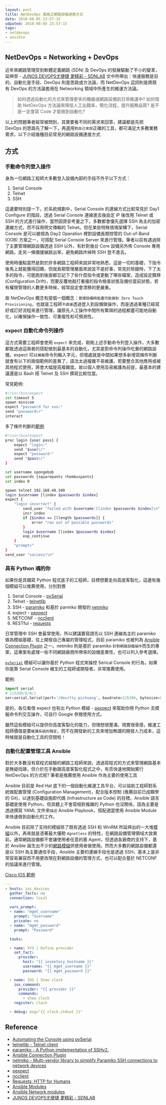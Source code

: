 ```yaml
---
layout: post
title: NetDevOps 風格之網路設備連接方式
date: 2018-08-05 23:57:15
udpated: 2018-08-05 23:57:15
tags:
- netdevops
- ansible
---
```


## NetDevOps = Networking + DevOps
近年來網路管理受到軟體定義網路 (SDN) 及 DevOps 的發展驅動了不小的變革，延伸至 - [JUNOS DEVOPS尤便捷 更精彩 - SDNLAB][13] 文中所帶出：快速服務是目的、自動化是手段、DevOps 則是思路或方法論，而 NetDevOps 這詞則是將既有 DevOps 的方法論套用在 Networking 領域中所產生的維運方法論。

<!--more-->

> 如何透過自動化的方式來管理更多的機器或網路設備到日常維運中?
如何借助 NetDevOps 方法論來降低人工出錯率，簡化流程，提升服務品質?
是不是一定會寫 Code 才能做到自動化?

以上的問題筆者經常被問到，其實要看不同的需求來回答，建議都是先把 DevOps 的思路先了解一下，再選用`對自己來說`正確的工具，都可滿足大多數業務需求，以下介紹幾種目前常見的網路設備連接方式

## 方式
### 手動命令列登入操作

身為一位網路工程師大多數登入設備內部的手段不外乎以下方式：
1. Serial Console
2. Telnet
3. SSH

這邊要特別提一下，於系統規劃中，Serial Console 的連線方式比較常見於 Day1 Configure 的階段，透過 Serial Console 連線進去後設定 IP 後改用 Telnet 或 SSH 的方式進行操作，當然因資安考量之下，多數都會優先選擇 SSH 為主的加密連線方式，而不採用明文傳輸的 Telnet。但在某些特殊情境架構下，Serial Console 是可以被視為 Day2 Operation 裡對設備長期控管的 Out-of-Band (OOB) 方案之一，可搭配 Serial Console Server 來進行管理。筆者以前有遇過除了主要管理網路設備透過 SSH 以外，有針對幾台 Core 設備另外佈 Console 專用網路，走另一條備援線路出來，避免網路炸掉時 SSH 登不進去。

使用時優點當然是對於許多網路工程師來說非常地熟悉，這是一切的基礎，下指令後馬上就能獲得回饋，但就長期管理層面來說並不是好事，常見於除錯時，下了太多的指令，可能跑到後面都忘記下了些什麼指令或更動了哪些檔案，造成設定飄移 (Configuration Drift)，而要反覆地敲打重複的指令檢查狀態及備份當前狀態，若有權限管理的人數更多時候，經常設定會漂移的更嚴重。

故 NetDevOps 概念有提倡一個概念：`管理設備時能盡可能做到 Zero Touch Provisioning`，也就是工程師`不直接`透過登入到設備做操作，而是透過某種已經寫好或訂好流程來進行管理，讓原先人工操作中間所有繁瑣的過程都盡可能地自動化，以確保操作一致性、可重複性和可預測性。

### expect 自動化命令列操作

這方式需要工程師會使用 `expect` 來完成，剛剛上述手動命令列登入操作，大多數都能透過這兩者的搭配做到最基本的自動化，尤其是對命令列操作吃重的網路設備，expect 可以`模擬`命令列輸入字元，但壞處就是中間如果想多新增寫條件判斷就會有以下的兩個範例的差異了，語法太過複雜不易維護，若要整合其他應用或被其他程式使用，將會大幅提高複雜度。故以個人使用及易維護為前提，最基本的建議還是以 Bash 搭 Telnet 及 SSH 撰寫比較恰當。

常見範例:
```bash
#!/usr/bin/expect
set timeout 5
spawn minicom
expect "password for xxx:"
send "password\r"
interact
```

多了條件判斷的[範例][1]
```bash
#!/usr/bin/expect
proc login {user pass} {
    expect "login:"
    send "$user\r"
    expect "password:"
    send "$pass\r"
}

set username spongebob 
set passwords {squarepants rhombuspants}
set index 0

spawn telnet 192.168.40.100
login $username [lindex $passwords $index]
expect {
    "login incorrect" {
        send_user "failed with $username:[lindex $passwords $index]\n"
        incr index
        if {$index == [llength $passwords]} {
            error "ran out of possible passwords"
        }
        login $username [lindex $passwords $index]
        exp_continue
    }
    "prompt>" 
}
send_user "success!\n"
```

### 具有 Python 魂的你

如果你是具備寫 Python 程式底子的工程師，目標想要走向高度客製化，這邊有幾個模組可以推薦使用，分別對應
1. Serial Console - [pySerial][2]
2. Telnet - [telnetlib][3]
3. SSH - [paramiko][4] 和基於 parmiko 開發的 [netmiko][6]
4. expect - [pexpect][7]
5. NETCONF - [ncclient][8]
6. RESTful - [requests][9]

日常管理中 SSH 會最常使用，所以建議要寫請先以 SSH 連線為主的 paramiko 做為模組基礎，往上開發自己專屬的管理程式，目前 paramiko 也被列為 [Ansible Connection Plugin][5] 之一。netmiko 則是基於 paramiko `針對網路設備操作`而生的專案，這專案有處理一些不同網路廠商所帶來的設備差異性，也可以列入參考選擇。

[`pySerial`][2] 模組可以讓你基於 Python 程式來操控 Serical Console 的行為，如果你是靠 Serial Console 維生的工程師或開發者，非常推薦使用。

範例:
```python
import serial
# 115200/8/N/1
ser=serial.Serial(port='/dev/tty.pichuang', baudrate=115200, bytesize=8, parity='N', stopbits=1, timeout=1)
```

是的，各位看倌 expect 也有出 Python 模組 - [pexpect][7] 來幫助你用 Python 去模擬命令列交互操作，可自行 Google 參閱使用方式。

雖然這些模組可以提供你高度客製化的能力，但理想很豐滿，現實很骨感，維運工程師價值是要`維護系統的穩定`，而不在開發新的工具來增加無謂的開發人力成本，這時候就是自動化工具的空間啦！

### 自動化配置管理工具 Ansible

對於大多數沒有寫程式經驗的網路工程師來說，透過寫程式的方式來管理網路基本是無疑找碴，但介於在手動跟高度客製化程式之中，有否快速地開始實行 NetDevOps 的方式呢? 筆者是推薦使用 Ansible 作為主要的使用工具

Ansible 目前是 Red Hat 底下的一個自動化維運工具平台，可以協助工程師對系統做配置管理 (Configuration Management)，配合版本控制 (推薦目前已成顯學的 Git)，以達到基礎設施即代碼 (Infrastructure as Code) 的目標。Ansible 語言基礎是使用 Python，但具體上不會寫相對複雜的 Python 也沒關係，因為主要是透過撰寫 YAML 文件來`描述` Ansible Playbook，搭配適當使用 Ansible Module 來快速做到自動化的工作。

Ansible 目前除了支持的模組除了既有透過 SSH 和 WinRM 所延伸出的一大堆[模組][10]以外，再來就是憑著最大優勢 `Agnetless` 的特性，在網路設備管理領域大放異彩。通常網路設備都不會讓使用者任意的塞 Agent，但透過各廠商的支持下，基於 Ansible 誕生出不少的[網路模組][11]供使用者做使用。然而大多數的網路設備都還是以 SSH 為主要通信手段，Ansible 主要的連線手段也是透過 SSH，基本上是非常容易兼容而不用更改現在對網路設備的管理方式，也可以配合基於 NETCONF 的協議來進行管理。

[Cisco IOS 範例][12]
```yaml
---
- hosts: ios_devices
  gather_facts: no
  connection: local
 
  vars_prompt:
  - name: "mgmt_username"
    prompt: "Username"
    private: no
  - name: "mgmt_password"
    prompt: "Password"

  tasks:

  - name: SYS | Define provider
    set_fact:
      provider:
        host: "{{ inventory_hostname }}" 
        username: "{{ mgmt_username }}"
        password: "{{ mgmt_password }}"

  - name: IOS | Show clock
    ios_command:
      provider: "{{ provider }}"
      commands:
        - show clock
    register: clock

  - debug: msg="{{ clock.stdout }}"
```

## Reference
- [Automating the Console using pySerial][2]
- [telnetlib - Telnet client][3]
- [paramiko - A Python implementation of SSHv2.][4]
- [Ansible Connection Plugin][5]
- [netmiko - Multi-vendor library to simplify Paramiko SSH connections to network devices][6]
- [pexpect][7]
- [ncclient][8]
- [Requests: HTTP for Humans][9]
- [Ansible Modules][10]
- [Ansible Network modules][11]
- [JUNOS DEVOPS尤便捷 更精彩 - SDNLAB][13]

[1]: https://stackoverflow.com/questions/1538444/using-conditional-statements-inside-expect?answertab=votes#tab-top
[2]: https://pynet.twb-tech.com/blog/automation/pyserial.html
[3]: https://docs.python.org/2/library/telnetlib.html#module-telnetlib
[4]: http://www.paramiko.org/
[5]: https://docs.ansible.com/ansible/2.6/plugins/connection.html
[6]: https://github.com/ktbyers/netmiko
[7]: https://pexpect.readthedocs.io/en/stable/
[8]: https://github.com/ncclient/ncclient
[9]: http://docs.python-requests.org/en/master/
[10]: https://docs.ansible.com/ansible/latest/modules/modules_by_category.html
[11]: https://docs.ansible.com/ansible/2.6/modules/list_of_network_modules.html#network-modules
[12]: https://github.com/brona/ansible-cisco-ios-example
[13]: https://www.sdnlab.com/18581.html